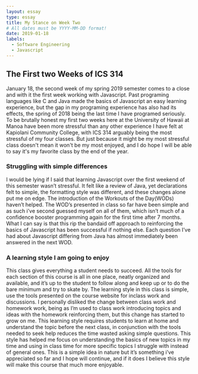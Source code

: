 ```yaml
---
layout: essay
type: essay
title: My Stance on Week Two
# All dates must be YYYY-MM-DD format!
date: 2019-01-18
labels:
  - Software Engineering
  - Javascript
---
```


## The First two Weeks of ICS 314

January 18, the second week of my spring 2019 semester comes to a close and with it the first week working with Javascript. Past programing languages like C and Java made the basics of Javascript an easy learning experience, but the gap in my programing experience has also had its effects, the spring of 2018 being the last time I have programed seriously. To be brutally honest my first two weeks here at the University of Hawaii at Manoa have been more stressful than any other experience I have felt at Kapiolani Community College, with ICS 314 arguably being the most stressful of my four classes. But just because it might be my most stressful class doesn't mean it won't be my most enjoyed, and I do hope I will be able to say it's my favorite class by the end of the year. 

### Struggling with simple differences

I would be lying if I said that learning Javascript over the first weekend of this semester wasn’t stressful. It felt like a review of Java, yet declarations felt to simple, the formatting style was different, and these changes alone put me on edge. The introduction of the Workouts of the Day(WODs) haven’t helped. The WOD’s presented in class so far have been simple and as such i’ve second guessed myself on all of them, which isn’t much of a confidence booster programming again for the first time after 7 months. What I can say is that this rip the bandaid off approach to reinforcing the basics of Javascript has been successful if nothing else. Each question I’ve had about Javascript differing from Java has almost immediately been answered in the next WOD. 

### A learning style I am going to enjoy

This class gives everything a student needs to succeed. All the tools for each section of this course is all in one place, neatly organized and available, and it’s up to the student to follow along and keep up or to do the bare minimum and try to skate by. The learning style in this class is simple, use the tools presented on the course website for inclass work and discussions. I personally disliked the change between class work and homework work, being as I’m used to class work introducing topics and ideas with the homework reinforcing them, but this change has started to grow on me. This learning style requires students to learn at home and understand the topic before the next class, in conjunction with the tools needed to seek help reduces the time wasted asking simple questions. This style has helped me focus on understanding the basics of new topics in my time and using in class time for more specific topics I struggle with instead of general ones. This is a simple idea in nature but it’s something i’ve appreciated so far and I hope will continue, and if it does I believe this style will make this course that much more enjoyable.
